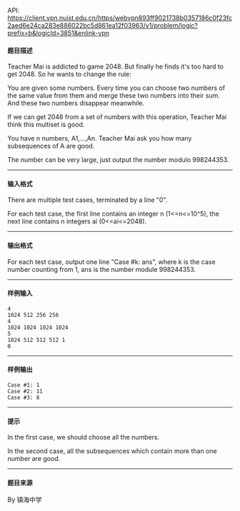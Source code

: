 API: https://client.vpn.nuist.edu.cn/https/webvpn893ff9021738b0357186c0f23fc2aed6e24ca283e886022bc5d861ea12f03963/v1/problem/logic?prefix=b&logicId=3851&enlink-vpn

#### 题目描述

Teacher Mai is addicted to game 2048. But finally he finds it's too hard to get 2048. So he wants to change the rule:

You are given some numbers. Every time you can choose two numbers of the same value from them and merge these two numbers into their sum. And these two numbers disappear meanwhile.

If we can get 2048 from a set of numbers with this operation, Teacher Mai think this multiset is good.

You have n numbers, A1,...,An. Teacher Mai ask you how many subsequences of A are good.

The number can be very large, just output the number modulo 998244353.

---

#### 输入格式

There are multiple test cases, terminated by a line "0".

For each test case, the first line contains an integer n (1<=n<=10^5), the next line contains n integers ai (0<=ai<=2048).

---

#### 输出格式

For each test case, output one line "Case #k: ans", where k is the case number counting from 1, ans is the number module 998244353.

---

#### 样例输入
```
4
1024 512 256 256
4
1024 1024 1024 1024
5
1024 512 512 512 1
0
```

---

#### 样例输出
```
Case #1: 1
Case #2: 11
Case #3: 8
```

---

#### 提示

In the first case, we should choose all the numbers.

In the second case, all the subsequences which contain more than one number are good.

---

#### 题目来源

By 镇海中学